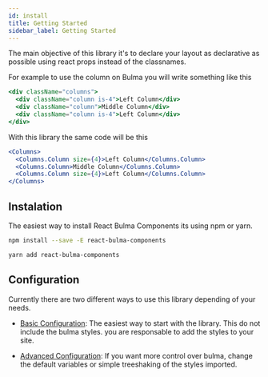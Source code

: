 ```yaml
---
id: install
title: Getting Started
sidebar_label: Getting Started
---
```


The main objective of this library it's to declare your layout as declarative as possible using react props instead of the classnames.

For example to use the column on Bulma you will write something like this

```jsx
<div className="columns">
  <div className="column is-4">Left Column</div>
  <div className="column">Middle Column</div>
  <div className="column is-4">Left Column</div>
</div>
```

With this library the same code will be this

```jsx
<Columns>
  <Columns.Column size={4}>Left Column</Columns.Column>
  <Columns.Column>Middle Column</Columns.Column>
  <Columns.Column size={4}>Left Column</Columns.Column>
</Columns>
```

## Instalation

The easiest way to install React Bulma Components its using npm or yarn.

```bash
npm install --save -E react-bulma-components
```

```bash
yarn add react-bulma-components
```

## Configuration

Currently there are two different ways to use this library depending of your needs.

- [Basic Configuration](./basic-configuration): The easiest way to start with the library. This do not include the bulma styles. you are responsable to add the styles to your site.

- [Advanced Configuration](./advanced-configuration): If you want more control over bulma, change the default variables or simple treeshaking of the styles imported.